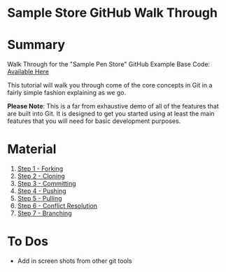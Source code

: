 Sample Store GitHub Walk Through
====================

# Summary

Walk Through for the "Sample Pen Store" GitHub Example
Base Code: [Available Here](https://github.com/git-walkthrough/sample-store)

This tutorial will walk you through come of the core concepts in Git in a fairly simple fashion explaining as we go.

**Please Note**: This is a far from exhaustive demo of all of the features that are built into Git.  It is designed to get you started using at least the main features that you will need for basic development purposes.

# Material

1. [Step 1 - Forking](steps/step-1-forking.md)
2. [Step 2 - Cloning](steps/step-2-cloning.md)
3. [Step 3 - Committing](steps/step-3-commmitting.md)
4. [Step 4 - Pushing](steps/step-4-pushing.md)
5. [Step 5 - Pulling](steps/step-5-pushing.md)
6. [Step 6 - Conflict Resolution](steps/step-6-conflict-resolution.md)
7. [Step 7 - Branching](steps/step-7-branching.md)

# To Dos
 - Add in screen shots from other git tools
